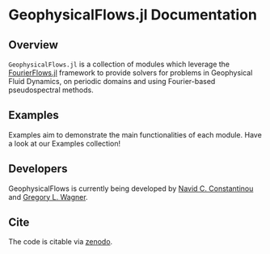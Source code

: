 # GeophysicalFlows.jl Documentation

## Overview

`GeophysicalFlows.jl` is a collection of modules which leverage the 
[FourierFlows.jl](https://github.com/FourierFlows/FourierFlows.jl) framework to provide
solvers for problems in Geophysical Fluid Dynamics, on periodic domains and using Fourier-based pseudospectral methods.

## Examples

Examples aim to demonstrate the main functionalities of each module. Have a look at our Examples collection!

## Developers

GeophysicalFlows is currently being developed by [Navid C. Constantinou](http://www.navidconstantinou.com) and [Gregory L. Wagner](https://glwagner.github.io).

## Cite

The code is citable via [zenodo](https://doi.org/10.5281/zenodo.1463809).
